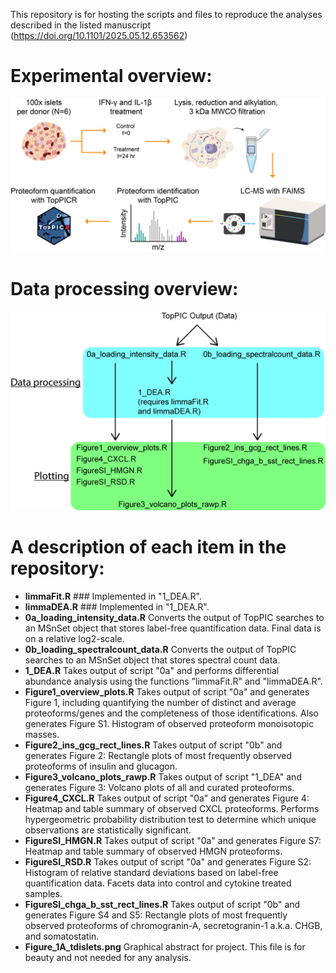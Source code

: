 This repository is for hosting the scripts and files to reproduce the analyses described in the listed manuscript (https://doi.org/10.1101/2025.05.12.653562)

# Experimental overview:
![alt text](https://github.com/ashleyives/top_down_islets_cytokine/blob/main/Figure_1A_tdislets.png)

# Data processing overview:
![alt text](https://github.com/ashleyives/top_down_islets_cytokine/blob/main/workflow_github_v1.png)

# A description of each item in the repository: 
- **limmaFit.R** ### Implemented in "1_DEA.R".
- **limmaDEA.R** ### Implemented in "1_DEA.R".
- **0a_loading_intensity_data.R** Converts the output of TopPIC searches to an MSnSet object that stores label-free quantification data. Final data is on a relative log2-scale.
- **0b_loading_spectralcount_data.R** Converts the output of TopPIC searches to an MSnSet object that stores spectral count data. 
- **1_DEA.R** Takes output of script "0a" and performs differential abundance analysis using the functions "limmaFit.R" and "limmaDEA.R". 
- **Figure1_overview_plots.R** Takes output of script "0a" and generates Figure 1, including quantifying the number of distinct and average proteoforms/genes and the completeness of those identifications. Also generates Figure S1. Histogram of observed proteoform monoisotopic masses. 
- **Figure2_ins_gcg_rect_lines.R** Takes output of script "0b" and generates Figure 2: Rectangle plots of most frequently observed proteoforms of insulin and glucagon.
- **Figure3_volcano_plots_rawp.R** Takes output of script "1_DEA" and generates Figure 3: Volcano plots of all and curated proteoforms.
- **Figure4_CXCL.R** Takes output of script "0a" and generates Figure 4: Heatmap and table summary of observed CXCL proteoforms. Performs hypergeometric probability distribution test to determine which unique observations are statistically significant.
- **FigureSI_HMGN.R** Takes output of script "0a" and generates Figure S7: Heatmap and table summary of observed HMGN proteoforms. 
- **FigureSI_RSD.R** Takes output of script "0a" and generates Figure S2: Histogram of relative standard deviations based on label-free quantification data. Facets data into control and cytokine treated samples. 
- **FigureSI_chga_b_sst_rect_lines.R** Takes output of script "0b" and generates Figure S4 and S5: Rectangle plots of most frequently observed proteoforms of chromogranin-A, secretogranin-1 a.k.a. CHGB, and somatostatin.
- **Figure_1A_tdislets.png** Graphical abstract for project. This file is for beauty and not needed for any analysis. 



